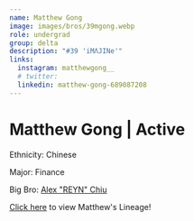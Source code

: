 ```yaml
---
name: Matthew Gong
image: images/bros/39mgong.webp
role: undergrad
group: delta
description: "#39 'iMΛJINe'"
links:
  instagram: matthewgong__
  # twitter: 
  linkedin: matthew-gong-689087208
---
```


# Matthew Gong | Active
Ethnicity: Chinese

Major: Finance

Big Bro: [Alex "REYN" Chiu](22achiu)

[Click here](/ujis/) to view Matthew's Lineage!